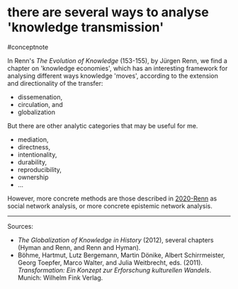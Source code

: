 # there are several ways to analyse 'knowledge transmission'
#conceptnote 


In Renn's *The Evolution of Knowledge* (153-155), by Jürgen Renn, we find a chapter on 'knowledge economies', which has an interesting framework for analysing different ways knowledge 'moves', according to the extension and directionality of the transfer: 
- dissemenation,
- circulation, and
- globalization

But there are other analytic categories that may be useful for me.

- mediation, 
- directness, 
- intentionality, 
- durability,
- reproducibility,
- ownership
- ...

However, more concrete methods are those described in [2020-Renn](2020-Renn.md) as social network analysis, or more concrete epistemic network analysis.  

---
Sources: 
- *The Globalization of Knowledge in History* (2012), several chapters (Hyman and Renn, and Renn and Hyman).
- Böhme, Hartmut, Lutz Bergemann, Martin Dönike, Albert Schirrmeister, Georg Toepfer, Marco Walter, and Julia Weitbrecht, eds. (2011). *Transformation: Ein Konzept zur Erforschung kulturellen Wandels*. Munich: Wilhelm Fink Verlag.

